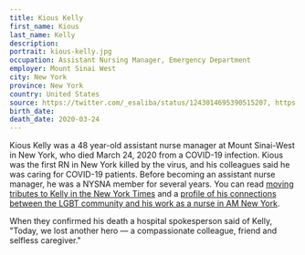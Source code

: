 ```yaml
---
title: Kious Kelly
first_name: Kious
last_name: Kelly
description: 
portrait: kious-kelly.jpg
occupation: Assistant Nursing Manager, Emergency Department
employer: Mount Sinai West
city: New York
province: New York
country: United States
source: https://twitter.com/_esaliba/status/1243014695390515207, https://twitter.com/_esaliba/status/1243290056107929600, https://www.nbcnews.com/health/health-care/there-s-only-going-be-more-nyc-nurse-dies-after-n1169586, https://www.msn.com/en-us/news/us/nyc-nurse-on-coronavirus-front-lines-dies-from-covid-19-after-texting-sister-im-okay/ar-BB11NoUD, https://www.nysna.org/memoriam-fallen-nysna-nurses, https://www.nytimes.com/2020/03/31/obituaries/kious-kelly-dead-coronavirus.html, https://www.amny.com/coronavirus/kious-kelly-gay-mount-sinai-rn-died-due-to-lack-of-protective-equipment/
birth_date: 
death_date: 2020-03-24
---
```


Kious Kelly was a 48 year-old assistant nurse manager at Mount Sinai-West in New York, who died March 24, 2020 from a COVID-19 infection. Kious was the first RN in New York killed by the virus, and his colleagues said he was caring for COVID-19 patients. Before becoming an assistant nurse manager, he was a NYSNA member for several years. You can read [moving tributes to Kelly in the New York Times](https://www.nytimes.com/2020/03/31/obituaries/kious-kelly-dead-coronavirus.html) and a [profile of his connections between the LGBT community and his work as a nurse in AM New York](https://www.amny.com/coronavirus/kious-kelly-gay-mount-sinai-rn-died-due-to-lack-of-protective-equipment/).

When they confirmed his death a hospital spokesperson said of Kelly, "Today, we lost another hero — a compassionate colleague, friend and selfless caregiver."